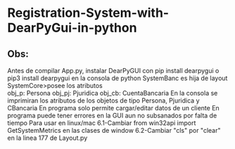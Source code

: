 # Registration-System-with-DearPyGui-in-python
## Obs: 
Antes de compilar App.py, instalar DearPyGUI con pip install dearpygui o pip3 install dearpygui en la consola de python
SystemBanc es hija de
        layout
        SystemCore>posee los atributos  
                obj_p: Persona
                obj_pj: Pjuridica
                obj_cb: CuentaBancaria
En la consola se imprimiran los atributos de los objetos de tipo Persona, Pjuridica y CBancaria
En programa solo permite cargar/editar datos de un cliente
En programa puede tener errores en la GUI aun no subsanados por falta de tiempo
Para usar en linux/mac 
        6.1-Cambiar from win32api import GetSystemMetrics en las clases de window
        6.2-Cambiar "cls" por "clear" en la linea 177 de Layout.py
